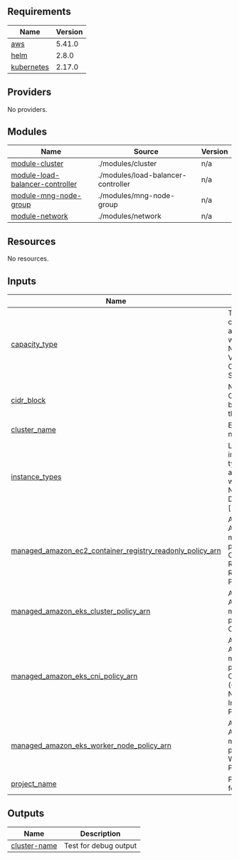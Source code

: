 <!-- BEGIN_TF_DOCS -->
## Requirements

| Name | Version |
|------|---------|
| <a name="requirement_aws"></a> [aws](#requirement\_aws) | 5.41.0 |
| <a name="requirement_helm"></a> [helm](#requirement\_helm) | 2.8.0 |
| <a name="requirement_kubernetes"></a> [kubernetes](#requirement\_kubernetes) | 2.17.0 |

## Providers

No providers.

## Modules

| Name | Source | Version |
|------|--------|---------|
| <a name="module_module-cluster"></a> [module-cluster](#module\_module-cluster) | ./modules/cluster | n/a |
| <a name="module_module-load-balancer-controller"></a> [module-load-balancer-controller](#module\_module-load-balancer-controller) | ./modules/load-balancer-controller | n/a |
| <a name="module_module-mng-node-group"></a> [module-mng-node-group](#module\_module-mng-node-group) | ./modules/mng-node-group | n/a |
| <a name="module_module-network"></a> [module-network](#module\_module-network) | ./modules/network | n/a |

## Resources

No resources.

## Inputs

| Name | Description | Type | Default | Required |
|------|-------------|------|---------|:--------:|
| <a name="input_capacity_type"></a> [capacity\_type](#input\_capacity\_type) | Type of capacity associated with the EKS Node Group. Valid values: ON\_DEMAND, SPOT | `string` | n/a | yes |
| <a name="input_cidr_block"></a> [cidr\_block](#input\_cidr\_block) | Networking CIDR block to be used for the VPC | `string` | n/a | yes |
| <a name="input_cluster_name"></a> [cluster\_name](#input\_cluster\_name) | EKS Cluster name | `string` | n/a | yes |
| <a name="input_instance_types"></a> [instance\_types](#input\_instance\_types) | List of instance types associated with the EKS Node Group. Defaults to ['t3.medium'] | `list(string)` | n/a | yes |
| <a name="input_managed_amazon_ec2_container_registry_readonly_policy_arn"></a> [managed\_amazon\_ec2\_container\_registry\_readonly\_policy\_arn](#input\_managed\_amazon\_ec2\_container\_registry\_readonly\_policy\_arn) | ARN for Type AWS managed policy EC2 Container Regitry ReadOnly Policy | `string` | n/a | yes |
| <a name="input_managed_amazon_eks_cluster_policy_arn"></a> [managed\_amazon\_eks\_cluster\_policy\_arn](#input\_managed\_amazon\_eks\_cluster\_policy\_arn) | ARN for Type AWS managed policy EKS Cluster Policy | `string` | n/a | yes |
| <a name="input_managed_amazon_eks_cni_policy_arn"></a> [managed\_amazon\_eks\_cni\_policy\_arn](#input\_managed\_amazon\_eks\_cni\_policy\_arn) | ARN for Type AWS managed policy EKS CNI (Container Networking Interface) Policy | `string` | n/a | yes |
| <a name="input_managed_amazon_eks_worker_node_policy_arn"></a> [managed\_amazon\_eks\_worker\_node\_policy\_arn](#input\_managed\_amazon\_eks\_worker\_node\_policy\_arn) | ARN for Type AWS managed policy EKS Worker Node Policy | `string` | n/a | yes |
| <a name="input_project_name"></a> [project\_name](#input\_project\_name) | Project name for tags | `string` | n/a | yes |

## Outputs

| Name | Description |
|------|-------------|
| <a name="output_cluster-name"></a> [cluster-name](#output\_cluster-name) | Test for debug output |
<!-- END_TF_DOCS -->